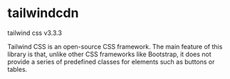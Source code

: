 # tailwindcdn
tailwind css v3.3.3

Tailwind CSS is an open-source CSS framework. The main feature of this library is that, unlike other CSS frameworks like Bootstrap, it does not provide a series of predefined classes for elements such as buttons or tables.
